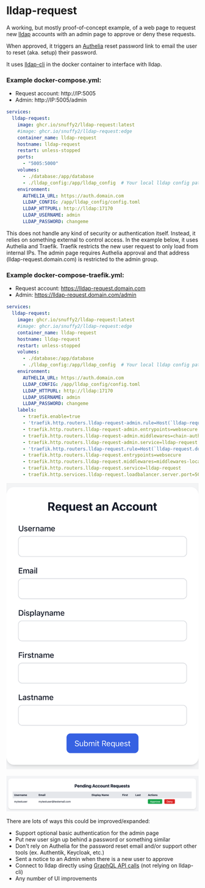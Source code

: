 # lldap-request

A working, but mostly proof-of-concept example, of a web page to request new [lldap](https://github.com/lldap/lldap) accounts with an admin page to approve or deny these requests.

When approved, it triggers an [Authelia](https://github.com/authelia/authelia) reset password link to email the user to reset (aka. setup) their password.

It uses [lldap-cli](https://github.com/Zepmann/lldap-cli) in the docker container to interface with lldap.

### Example docker-compose.yml:

* Request account: http://IP:5005
* Admin: http://IP:5005/admin

```yaml
services:
  lldap-request:
    image: ghcr.io/snuffy2/lldap-request:latest
    #image: ghcr.io/snuffy2/lldap-request:edge
    container_name: lldap-request
    hostname: lldap-request
    restart: unless-stopped
    ports:
      - "5005:5000"
    volumes:
      - ./database:/app/database
      - ./lldap_config:/app/lldap_config  # Your local lldap config path
    environment:
      AUTHELIA_URL: https://auth.domain.com
      LLDAP_CONFIG: /app/lldap_config/config.toml
      LLDAP_HTTPURL: http://lldap:17170
      LLDAP_USERNAME: admin
      LLDAP_PASSWORD: changeme
```

This does not handle any kind of security or authentication itself. Instead, it relies on something external to control access. In the example below, it uses Authelia and Traefik. Traefik restricts the new user request to only load from internal IPs. The admin page requires Authelia approval and that address (lldap-request.domain.com) is restricted to the admin group.

### Example docker-compose-traefik.yml:

* Request account: https://lldap-request.domain.com
* Admin: https://lldap-request.domain.com/admin

```yaml
services:
  lldap-request:
    image: ghcr.io/snuffy2/lldap-request:latest
    #image: ghcr.io/snuffy2/lldap-request:edge
    container_name: lldap-request
    hostname: lldap-request
    restart: unless-stopped
    volumes:
      - ./database:/app/database
      - ./lldap_config:/app/lldap_config  # Your local lldap config path
    environment:
      AUTHELIA_URL: https://auth.domain.com
      LLDAP_CONFIG: /app/lldap_config/config.toml
      LLDAP_HTTPURL: http://lldap:17170
      LLDAP_USERNAME: admin
      LLDAP_PASSWORD: changeme
    labels:
      - traefik.enable=true
      - 'traefik.http.routers.lldap-request-admin.rule=Host(`lldap-request.domain.com`) && Path(`/admin`)'
      - traefik.http.routers.lldap-request-admin.entrypoints=websecure
      - traefik.http.routers.lldap-request-admin.middlewares=chain-authelia@file
      - traefik.http.routers.lldap-request-admin.service=lldap-request
      - 'traefik.http.routers.lldap-request.rule=Host(`lldap-request.domain.com`)'
      - traefik.http.routers.lldap-request.entrypoints=websecure
      - traefik.http.routers.lldap-request.middlewares=middlewares-local-only-whitelist@file
      - traefik.http.routers.lldap-request.service=lldap-request
      - traefik.http.services.lldap-request.loadbalancer.server.port=5000
```
![Request Page](images/request_account.png)

![Admin Page](images/admin.png)


There are lots of ways this could be improved/expanded:
* Support optional basic authentication for the admin page
* Put new user sign up behind a password or something similar
* Don't rely on Authelia for the password reset email and/or support other tools (ex. Authentik, Keycloak, etc.)
* Sent a notice to an Admin when there is a new user to approve
* Connect to lldap directly using [GraphQL API calls](https://github.com/lldap/lldap/blob/main/schema.graphql) (not relying on lldap-cli)
* Any number of UI improvements

